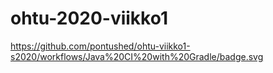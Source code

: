 # ohtu-2020-viikko1

https://github.com/pontushed/ohtu-viikko1-s2020/workflows/Java%20CI%20with%20Gradle/badge.svg
